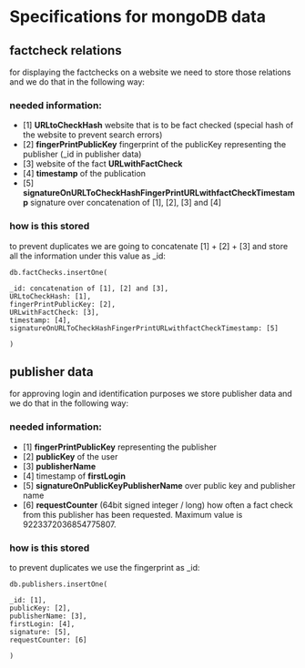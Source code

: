 # Specifications for mongoDB data

## factcheck relations

for displaying the factchecks on a website we need to store those relations and we do that in the following way:

### needed information:

- [1] **URLtoCheckHash** website that is to be fact checked  (special hash of the website to prevent search errors)
- [2] **fingerPrintPublicKey** fingerprint of the publicKey representing the publisher (\_id in publisher data)
- [3] website of the fact **URLwithFactCheck**
- [4] **timestamp** of the publication
- [5] **signatureOnURLToCheckHashFingerPrintURLwithfactCheckTimestamp** signature over concatenation of [1], [2], [3] and [4]

### how is this stored

to prevent duplicates we are going to concatenate [1] + [2] + [3] and store all the information under this value as \_id:

```
db.factChecks.insertOne(

_id: concatenation of [1], [2] and [3],
URLtoCheckHash: [1],
fingerPrintPublicKey: [2],
URLwithFactCheck: [3],
timestamp: [4],
signatureOnURLToCheckHashFingerPrintURLwithfactCheckTimestamp: [5]

)
```

## publisher data

for approving login and identification purposes we store publisher data and we do that in the following way:

### needed information:

- [1] **fingerPrintPublicKey** representing the publisher
- [2] **publicKey** of the user
- [3] **publisherName**
- [4] timestamp of **firstLogin**
- [5] **signatureOnPublicKeyPublisherName** over public key and publisher name
- [6] **requestCounter** (64bit signed integer / long) how often a fact check from this publisher has been requested. Maximum value is 9223372036854775807.

### how is this stored

to prevent duplicates we use the fingerprint as \_id:
```
db.publishers.insertOne(

_id: [1],
publicKey: [2],
publisherName: [3],
firstLogin: [4],
signature: [5],
requestCounter: [6]

)
```
